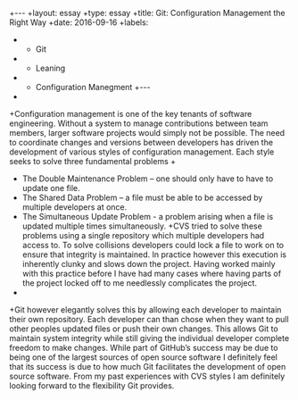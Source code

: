 +---
+layout: essay
+type: essay
+title: Git: Configuration Management the Right Way
+date: 2016-09-16
+labels:
+  - Git
+  - Leaning
+  - Configuration Manegment
+---
+
+Configuration management is one of the key tenants of software engineering. Without a system to manage contributions between team members, larger software projects would simply not be possible. The need to coordinate changes and versions between developers has driven the development of various styles of configuration management.  Each style seeks to solve three fundamental problems
+
+	The Double Maintenance Problem –  one should only have to have to update one file.
+	The Shared Data Problem – a file must be able to be accessed by multiple developers at once.
+	The Simultaneous Update Problem - a problem arising when a file is updated multiple times simultaneously.
+CVS tried to solve these problems using a single repository which multiple developers had access to. To solve collisions developers could lock a file to work on to ensure that integrity is maintained. In practice however this execution is inherently clunky and slows down the project. Having worked mainly with this practice before I have had many cases where having parts of the project locked off to me needlessly complicates the project.
+
+Git however elegantly solves this by allowing each developer to maintain their own repository. Each developer can than chose when they want to pull other peoples updated files or push their own changes. This allows Git to maintain system integrity while still giving the individual developer complete freedom to make changes. While part of GitHub’s success may be due to being one of the largest sources of open source software I definitely feel that its success is due to how much Git facilitates the development of open source software. From my past experiences with CVS styles I am definitely looking forward to the flexibility Git provides.
